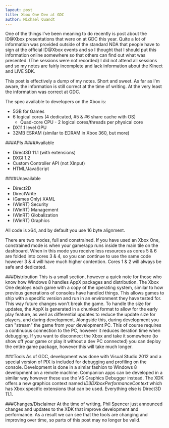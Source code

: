 ```yaml
---
layout: post
title: Xbox One Dev at GDC
author: Michael Quandt
---
```

One of the things I've been meaning to do recently is post about the ID@Xbox presentations that were on at GDC this year. Quite a lot of information was provided outside of the standard NDA that people have to sign at the official ID@Xbox events and so I thought that I should put this information online somewhere so that others can find out what was presented. (The sessions were not recorded) I did not attend all sessions and so my notes are fairly incomplete and lack information about the Kinect and LIVE SDK.

This post is effectively a dump of my notes. Short and sweet. As far as I'm aware, the information is still correct at the time of writing. At the very least the information was correct at GDC.

The spec available to developers on the Xbox is:

* 5GB for Games
* 6 logical cores (4 dedicated, #5 & #6 share cache with OS)
   * Quad-core CPU - 2 logical cores/threads per physical core
* DX11.1 level GPU
* 32MB ESRAM (similar to EDRAM in Xbox 360, but more)

###APIs
####Available
* Direct3D 11.1 (with extensions)
* DXGI 1.2
* Custom Controller API (not XInput)
* HTML/JavaScript

####Unavailable
* Direct2D
* DirectWrite
* (Games Only) XAML
* (WinRT) Security
* (WinRT) Management
* (WinRT) Globalization
* (WinRT) Graphics

All code is x64, and by default you use 16 byte alignment.

There are two modes, full and constrained. If you have used an Xbox One, constrained mode is when your game/app runs inside the main tile on the dashboard. When in this mode you receive less resources as cores 5 & 6 are folded into cores 3 & 4, so you can continue to use the same code however 3 & 4 will have much higher contention. Cores 1 & 2 will always be safe and dedicated.

###Distribution
This is a small section, however a quick note for those who know how Windows 8 handles AppX packages and distribution.
The Xbox One deploys each game with a copy of the operating system, similar to how previous generations of consoles have handled things. This allows games to ship with a specific version and run in an environment they have tested for. This way future changes won't break the game.
To handle the size for updates, the AppX is generated in a chunked format to allow for the early play feature, as well as differential updates to reduce the update size for players, and during development.
Alongside this, during development you can "stream" the game from your development PC. This of course requires a continuous connection to the PC, however it reduces iteration time when debugging. If you want to disconnect the Xbox and take it somewhere (to show off your game or play it without a dev PC connected) you can deploy the entire game package, however this will take much longer.

###Tools
As of GDC, development was done with Visual Studio 2012 and a special version of PIX is included for debugging and profiling on the console. Development is done in a simiar fashion to Windows 8 development on a remote machine. Companion apps can be developed in a similar way however these use the VS Graphics Debugger instead. The XDK offers a new graphics context named *ID3DXboxPerformanceContext* which has Xbox specific extensions that can be used. Everything else is Direct3D 11.1.

###Changes/Disclaimer
At the time of writing, Phil Spencer just announced changes and updates to the XDK that improve development and performance. As a result we can see that the tools are changing and improving over time, so parts of this post may no longer be valid.